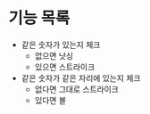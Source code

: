 # 기능 목록
- 같은 숫자가 있는지 체크
  - 없으면 낫싱
  - 있으면 스트라이크
- 같은 숫자가 같은 자리에 있는지 체크
  - 없다면 그대로 스트라이크
  - 있다면 볼


